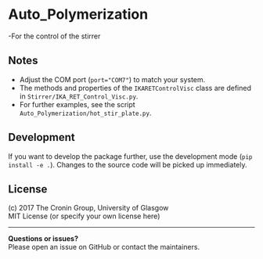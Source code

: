 # Auto_Polymerization




-For the control of the stirrer


## Notes
- Adjust the COM port (`port="COM7"`) to match your system.
- The methods and properties of the `IKARETControlVisc` class are defined in `Stirrer/IKA_RET_Control_Visc.py`.
- For further examples, see the script `Auto_Polymerization/hot_stir_plate.py`.

## Development

If you want to develop the package further, use the development mode (`pip install -e .`). Changes to the source code will be picked up immediately.

## License

(c) 2017 The Cronin Group, University of Glasgow  
MIT License (or specify your own license here)

---

**Questions or issues?**  
Please open an issue on GitHub or contact the maintainers.
